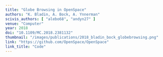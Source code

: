 ```yaml
---
title: "Globe Browsing in OpenSpace"
authors: "K. Bladin, A. Bock, A. Ynnerman"
scivis_authors: [ "alebo68", "andyn27" ]
venue: "Computer"
year: 2018
doi: "10.1109/MC.2018.2381132"
thumbnail: "/images/publications/2018_bladin_bock_globebrowsing.png"
link: "https://github.com/OpenSpace/OpenSpace"
link_title: "Code"
---
```

